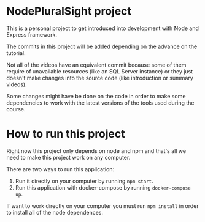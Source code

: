 # NodePluralSight project

This is a personal project to get introduced into development with Node and Express framework.

The commits in this project will be added depending on the advance on the tutorial.

Not all of the videos have an equivalent commit because some of them require of unavailable resources (like an SQL Server instance) or they just doesn't make changes into the source code (like introduction or summary videos).

Some changes might have be done on the code in order to make some dependencies to work with the latest versions of the tools used during the course.

# How to run this project

Right now this project only depends on node and npm and that's all we need to make this project work on any computer.

There are two ways to run this application:

  1. Run it directly on your computer by running `npm start`.
  2. Run this application with docker-compose by running `docker-compose up`.

If want to work directly on your computer you must run `npm install` in order to install all of the node dependences.
